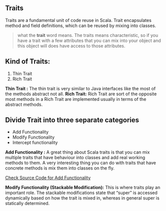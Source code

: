 ## Traits
Traits are a fundamental unit of code reuse in Scala. Trait encapsulates method and field definitions, which can be reused by mixing into classes.


> what the **trait** word means. The traits means characteristic, so if
> you have a trait with a few attributes that you can mix into your
> object and this object will does have access to those attributes.

## Kind of Traits:

 1. Thin Trait
 2. Rich Trait
 
 **Thin Trait :** The thin trait is very similar to Java interfaces like the most of the methods abstract not all.
 **Rich Trait:** Rich Trait are sort of the opposite most methods in a Rich Trait are implemented usually in terms of the abstract methods.

## Divide Trait into three separate categories

 - Add Functionality
 - Modify Functionality
 - Intercept functionality


**Add Functionality :**  A great thing about Scala traits is that you can mix multiple traits that have behaviour into classes and add real working methods to them. A very interesting thing you can do with traits that have concrete methods is mix them into classes on the fly.

[Check Source Code for Add Functionality ](https://github.com/gurditsingh/Scala-FP/blob/master/src/main/scala/scala/trait_lesson/AddFunctionality.scala)

**Modify Functionality (Stackable Modification﻿):** This is where traits play an important role. The stackable modifications state that “super” is accessed dynamically based on how the trait is mixed in, whereas in general super is statically determined.
<!--stackedit_data:
eyJoaXN0b3J5IjpbMTgxNDgzNDQyNywyMDI3MDU2NjczLC0xMj
U5ODkwMDYxLC0xNDUzNjgwNjksMTM0MjI3MjU4MSwxNDQ2NDMy
NjU1LDEyOTY1MjAwODYsLTIwODg3NDY2MTIsLTE4NzYwNzQ2Nj
AsLTE1NTk1ODc2MDcsNzM4MDkwNjMwLC0xMTUwNDEyMTE2LDkw
NzEyNzY3MywtMjA4ODc0NjYxMiwyMDM5NjM1NjIsLTcxMDUyOD
cwLC0xNzQ2MjU4MzEzLC0xMDM0MzU2NTE3LDE0Mjg5OTc3Mjgs
LTY1NDIxMTYxMF19
-->
